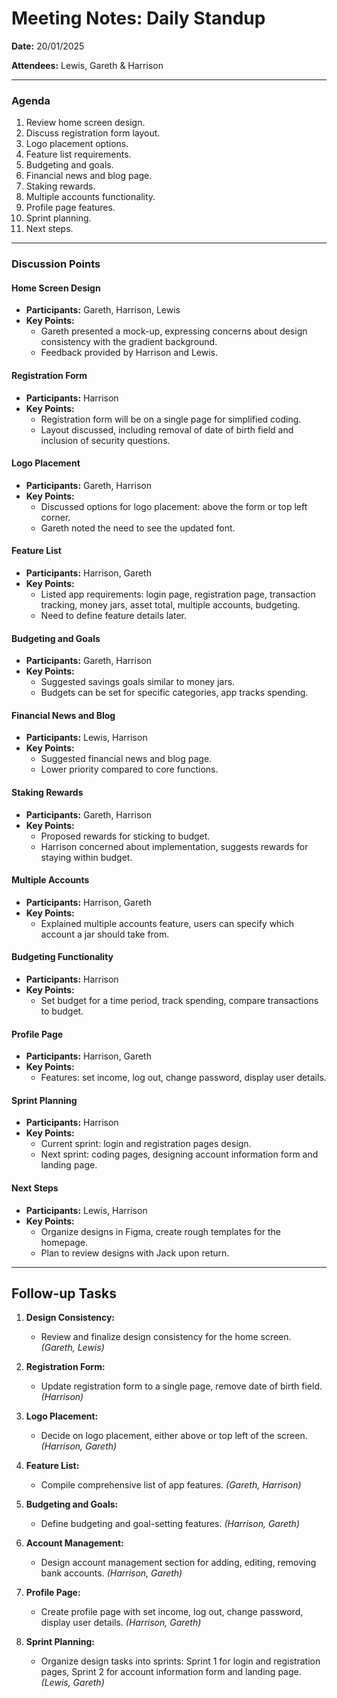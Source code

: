 # Meeting Notes: Daily Standup

**Date:** 20/01/2025

**Attendees:** Lewis, Gareth & Harrison

---

### Agenda

1. Review home screen design.
2. Discuss registration form layout.
3. Logo placement options.
4. Feature list requirements.
5. Budgeting and goals.
6. Financial news and blog page.
7. Staking rewards.
8. Multiple accounts functionality.
9. Profile page features.
10. Sprint planning.
11. Next steps.

---

### Discussion Points

#### Home Screen Design

- **Participants:** Gareth, Harrison, Lewis
- **Key Points:**
  - Gareth presented a mock-up, expressing concerns about design consistency with the gradient background.
  - Feedback provided by Harrison and Lewis.

#### Registration Form

- **Participants:** Harrison
- **Key Points:**
  - Registration form will be on a single page for simplified coding.
  - Layout discussed, including removal of date of birth field and inclusion of security questions.

#### Logo Placement

- **Participants:** Gareth, Harrison
- **Key Points:**
  - Discussed options for logo placement: above the form or top left corner.
  - Gareth noted the need to see the updated font.

#### Feature List

- **Participants:** Harrison, Gareth
- **Key Points:**
  - Listed app requirements: login page, registration page, transaction tracking, money jars, asset total, multiple accounts, budgeting.
  - Need to define feature details later.

#### Budgeting and Goals

- **Participants:** Gareth, Harrison
- **Key Points:**
  - Suggested savings goals similar to money jars.
  - Budgets can be set for specific categories, app tracks spending.

#### Financial News and Blog

- **Participants:** Lewis, Harrison
- **Key Points:**
  - Suggested financial news and blog page.
  - Lower priority compared to core functions.

#### Staking Rewards

- **Participants:** Gareth, Harrison
- **Key Points:**
  - Proposed rewards for sticking to budget.
  - Harrison concerned about implementation, suggests rewards for staying within budget.

#### Multiple Accounts

- **Participants:** Harrison, Gareth
- **Key Points:**
  - Explained multiple accounts feature, users can specify which account a jar should take from.

#### Budgeting Functionality

- **Participants:** Harrison
- **Key Points:**
  - Set budget for a time period, track spending, compare transactions to budget.

#### Profile Page

- **Participants:** Harrison, Gareth
- **Key Points:**
  - Features: set income, log out, change password, display user details.

#### Sprint Planning

- **Participants:** Harrison
- **Key Points:**
  - Current sprint: login and registration pages design.
  - Next sprint: coding pages, designing account information form and landing page.

#### Next Steps

- **Participants:** Lewis, Harrison
- **Key Points:**
  - Organize designs in Figma, create rough templates for the homepage.
  - Plan to review designs with Jack upon return.

---

## Follow-up Tasks

1. **Design Consistency:**
   - Review and finalize design consistency for the home screen. *(Gareth, Lewis)*

2. **Registration Form:**
   - Update registration form to a single page, remove date of birth field. *(Harrison)*

3. **Logo Placement:**
   - Decide on logo placement, either above or top left of the screen. *(Harrison, Gareth)*

4. **Feature List:**
   - Compile comprehensive list of app features. *(Gareth, Harrison)*

5. **Budgeting and Goals:**
   - Define budgeting and goal-setting features. *(Harrison, Gareth)*

6. **Account Management:**
   - Design account management section for adding, editing, removing bank accounts. *(Harrison, Gareth)*

7. **Profile Page:**
   - Create profile page with set income, log out, change password, display user details. *(Harrison, Gareth)*

8. **Sprint Planning:**
   - Organize design tasks into sprints: Sprint 1 for login and registration pages, Sprint 2 for account information form and landing page. *(Lewis, Gareth)*

